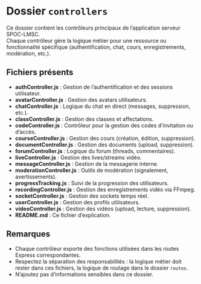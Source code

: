 # Dossier `controllers`

Ce dossier contient les contrôleurs principaux de l’application serveur SPOC-LMSC.  
Chaque contrôleur gère la logique métier pour une ressource ou fonctionnalité spécifique (authentification, chat, cours, enregistrements, modération, etc.).

## Fichiers présents

- **authController.js** : Gestion de l’authentification et des sessions utilisateur.
- **avatarController.js** : Gestion des avatars utilisateurs.
- **chatController.js** : Logique du chat en direct (messages, suppression, etc.).
- **classController.js** : Gestion des classes et affectations.
- **codeController.js** : Contrôleur pour la gestion des codes d’invitation ou d’accès.
- **courseController.js** : Gestion des cours (création, édition, suppression).
- **documentController.js** : Gestion des documents (upload, suppression).
- **forumController.js** : Logique du forum (threads, commentaires).
- **liveController.js** : Gestion des lives/streams vidéo.
- **messageController.js** : Gestion de la messagerie interne.
- **moderationController.js** : Outils de modération (signalement, avertissements).
- **progressTracking.js** : Suivi de la progression des utilisateurs.
- **recordingController.js** : Gestion des enregistrements vidéo via FFmpeg.
- **socketController.js** : Gestion des sockets temps réel.
- **userController.js** : Gestion des profils utilisateurs.
- **videoController.js** : Gestion des vidéos (upload, lecture, suppression).
- **README.md** : Ce fichier d’explication.

## Remarques

- Chaque contrôleur exporte des fonctions utilisées dans les routes Express correspondantes.
- Respectez la séparation des responsabilités : la logique métier doit rester dans ces fichiers, la logique de routage dans le dossier `routes`.
- N’ajoutez pas d’informations sensibles dans ce dossier.